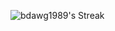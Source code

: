 ![bdawg1989's Streak](https://github-readme-streak-stats.herokuapp.com/?user=bdawg1989&theme=chartreuse-dark&hide_border=false)
